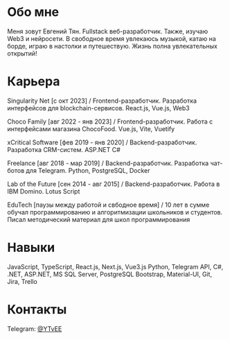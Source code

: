 # Обо мне

Меня зовут Евгений Тян. Fullstack веб-разработчик. Также, изучаю Web3 и нейросети. В свободное время увлекаюсь музыкой, катаю на борде, играю в настолки и путешествую. Жизнь полна увлекательных открытий!

# Карьера

Singularity Net [с окт 2023] / Frontend-разработчик. Разработка интерфейсов для blockchain-сервисов. React.js, Vue.js, Web3

Choco Family [авг 2022 - янв 2023] / Frontend-разработчик. Работа с интерфейсами магазина ChocoFood. Vue.js, Vite, Vuetify

xCritical Software [фев 2019 - янв 2020] / Backend-разработчик. Разработка CRM-систем. ASP.NET C#

Freelance [авг 2018 - мар 2019] / Backend-разработчик. Разработка чат-ботов для Telegram. Python, PostgreSQL, Docker

Lab of the Future [сен 2014 - авг 2015] / Backend-разработчик. Работа в IBM Domino. Lotus Script

EduTech [паузы между работой и свбодное время] / 10 лет в сумме обучал программированию и алгоритмизации школьников и студентов. Писал методический материал для школ программирования

# Навыки

JavaScript, TypeScript, React.js, Next.js, Vue3.js
Python, Telegram API, C#, .NET, ASP.NET, MS SQL Server, PostgreSQL
Bootstrap, Material-UI, Git, Jira, Trello

# Контакты

Telegram: [@YTvEE](https://t.me/ytvee)